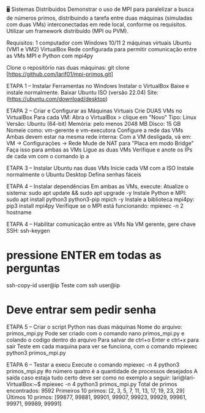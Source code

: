 🖥️ Sistemas Distribuidos
Demonstrar o uso de MPI para paralelizar a busca de números primos, distribuindo a tarefa entre duas máquinas (simuladas com duas VMs) interconectadas em rede local, conforme os requisitos. Utilizar um framework distribuído (MPI ou PVM).

Requisitos:
1 computador com Windows 10/11
2 máquinas virtuais Ubuntu (VM1 e VM2)
VirtualBox 
Rede configurada para permitir comunicação entre as VMs
MPI e Python com mpi4py

Clone o repositório nas duas máquinas:
git clone [https://github.com/larif01/mpi-primos.git]

ETAPA 1 – Instalar Ferramentas no Windows
Instalar o VirtualBox
Baixe e instale normalmente.
Baixar Ubuntu ISO (versão 22.04)
Site: (https://ubuntu.com/download/desktop)

ETAPA 2 – Criar e Configurar as Máquinas Virtuais
Crie DUAS VMs no VirtualBox
Para cada VM:
Abra o VirtualBox > clique em "Novo"
Tipo: Linux
Versão: Ubuntu (64-bit)
Memória: pelo menos 2048 MB
Disco: 15 GB
Nomeie como: vm-gerente e vm-executora
Configure a rede das VMs
Ambas devem estar na mesma rede interna:
Com a VM desligada, vá em:
VM → Configurações → Rede
Mude de NAT para "Placa em modo Bridge"
Faça isso para ambas as VMs
Ligue as duas VMs
Verifique e anote os IPs de cada vm com o comando ip a 

ETAPA 3 – Instalar Ubuntu nas duas VMs
Inicie cada VM com a ISO
Instale normalmente o Ubuntu Desktop
Defina senhas fáceis 

ETAPA 4 – Instalar dependências
Em ambas as VMs, execute:
Atualize o sistema:
sudo apt update && sudo apt upgrade -y
Instale Python e MPI:
sudo apt install python3 python3-pip mpich -y
Instale a biblioteca mpi4py:
pip3 install mpi4py
Verifique se o MPI está funcionando:
mpiexec -n 2 hostname

ETAPA 4 – Habilitar comunicação entre as VMs
Na VM gerente, gere chave SSH:
ssh-keygen
# pressione ENTER em todas as perguntas
ssh-copy-id user@ip
Teste com ssh user@ip
# Deve entrar sem pedir senha

ETAPA 5 – Criar o script Python nas duas máquinas
Nome do arquivo: primos_mpi.py
Pode ser criado com o comando nano primos_mpi.py e colando o codigo dentro do arquivo 
Para salvar de ctrl+o Enter e ctrl+x para sair
Teste em cada maquina para ver se funciona, com o comando mpiexec python3 primos_mpi.py

ETAPA 6 – Testar a execu
Execute o comando mpiexec -n 4 python3 primos_mpi.py
#o número quatro é a quantidade de processos desejados
A saída caso estaja tudo certo deve ser como no exemplo a seguir:
lari@lari-VirtualBox:~$ mpiexec -n 4 python3 primos_mpi.py
Total de primos encontrados: 9592
Primeiros 10 primos: [2, 3, 5, 7, 11, 13, 17, 19, 23, 29]
Últimos 10 primos: [99877, 99881, 99901, 99907, 99923, 99929, 99961, 99971, 99989, 99991]
